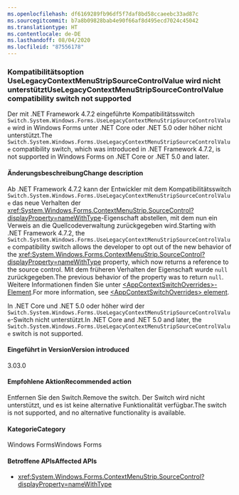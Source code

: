 ```yaml
---
ms.openlocfilehash: df6169289fb96df5f7daf8bd58ccaeebc33ad87c
ms.sourcegitcommit: b7a8b09828bab4e90f66af8d495ecd7024c45042
ms.translationtype: HT
ms.contentlocale: de-DE
ms.lasthandoff: 08/04/2020
ms.locfileid: "87556178"
---
```

### <a name="uselegacycontextmenustripsourcecontrolvalue-compatibility-switch-not-supported"></a><span data-ttu-id="5f0a0-101">Kompatibilitätsoption UseLegacyContextMenuStripSourceControlValue wird nicht unterstützt</span><span class="sxs-lookup"><span data-stu-id="5f0a0-101">UseLegacyContextMenuStripSourceControlValue compatibility switch not supported</span></span>

<span data-ttu-id="5f0a0-102">Der mit .NET Framework 4.7.2 eingeführte Kompatibilitätsswitch `Switch.System.Windows.Forms.UseLegacyContextMenuStripSourceControlValue` wird in Windows Forms unter .NET Core oder .NET 5.0 oder höher nicht unterstützt.</span><span class="sxs-lookup"><span data-stu-id="5f0a0-102">The `Switch.System.Windows.Forms.UseLegacyContextMenuStripSourceControlValue` compatibility switch, which was introduced in .NET Framework 4.7.2, is not supported in Windows Forms on .NET Core or .NET 5.0 and later.</span></span>

#### <a name="change-description"></a><span data-ttu-id="5f0a0-103">Änderungsbeschreibung</span><span class="sxs-lookup"><span data-stu-id="5f0a0-103">Change description</span></span>

<span data-ttu-id="5f0a0-104">Ab .NET Framework 4.7.2 kann der Entwickler mit dem Kompatibilitätsswitch `Switch.System.Windows.Forms.UseLegacyContextMenuStripSourceControlValue` das neue Verhalten der <xref:System.Windows.Forms.ContextMenuStrip.SourceControl?displayProperty=nameWithType>-Eigenschaft abstellen, mit dem nun ein Verweis an die Quellcodeverwaltung zurückgegeben wird.</span><span class="sxs-lookup"><span data-stu-id="5f0a0-104">Starting with .NET Framework 4.7.2, the `Switch.System.Windows.Forms.UseLegacyContextMenuStripSourceControlValue` compatibility switch allows the developer to opt out of the new behavior of the <xref:System.Windows.Forms.ContextMenuStrip.SourceControl?displayProperty=nameWithType> property, which now returns a reference to the source control.</span></span> <span data-ttu-id="5f0a0-105">Mit dem früheren Verhalten der Eigenschaft wurde `null` zurückgegeben.</span><span class="sxs-lookup"><span data-stu-id="5f0a0-105">The previous behavior of the property was to return `null`.</span></span> <span data-ttu-id="5f0a0-106">Weitere Informationen finden Sie unter [\<AppContextSwitchOverrides>-Element](~/docs/framework/configure-apps/file-schema/runtime/appcontextswitchoverrides-element.md).</span><span class="sxs-lookup"><span data-stu-id="5f0a0-106">For more information, see [\<AppContextSwitchOverrides> element](~/docs/framework/configure-apps/file-schema/runtime/appcontextswitchoverrides-element.md).</span></span>

<span data-ttu-id="5f0a0-107">In .NET Core und .NET 5.0 oder höher wird der `Switch.System.Windows.Forms.UseLegacyContextMenuStripSourceControlValue`-Switch nicht unterstützt.</span><span class="sxs-lookup"><span data-stu-id="5f0a0-107">In .NET Core and .NET 5.0 and later, the `Switch.System.Windows.Forms.UseLegacyContextMenuStripSourceControlValue` switch is not supported.</span></span>

#### <a name="version-introduced"></a><span data-ttu-id="5f0a0-108">Eingeführt in Version</span><span class="sxs-lookup"><span data-stu-id="5f0a0-108">Version introduced</span></span>

<span data-ttu-id="5f0a0-109">3.0</span><span class="sxs-lookup"><span data-stu-id="5f0a0-109">3.0</span></span>

#### <a name="recommended-action"></a><span data-ttu-id="5f0a0-110">Empfohlene Aktion</span><span class="sxs-lookup"><span data-stu-id="5f0a0-110">Recommended action</span></span>

<span data-ttu-id="5f0a0-111">Entfernen Sie den Switch.</span><span class="sxs-lookup"><span data-stu-id="5f0a0-111">Remove the switch.</span></span> <span data-ttu-id="5f0a0-112">Der Switch wird nicht unterstützt, und es ist keine alternative Funktionalität verfügbar.</span><span class="sxs-lookup"><span data-stu-id="5f0a0-112">The switch is not supported, and no alternative functionality is available.</span></span>

#### <a name="category"></a><span data-ttu-id="5f0a0-113">Kategorie</span><span class="sxs-lookup"><span data-stu-id="5f0a0-113">Category</span></span>

<span data-ttu-id="5f0a0-114">Windows Forms</span><span class="sxs-lookup"><span data-stu-id="5f0a0-114">Windows Forms</span></span>

#### <a name="affected-apis"></a><span data-ttu-id="5f0a0-115">Betroffene APIs</span><span class="sxs-lookup"><span data-stu-id="5f0a0-115">Affected APIs</span></span>

- <xref:System.Windows.Forms.ContextMenuStrip.SourceControl?displayProperty=nameWithType>

<!-- 

#### Affected APIs

- `P:System.Windows.Forms.ContextMenuStrip.SourceControl`

-->
